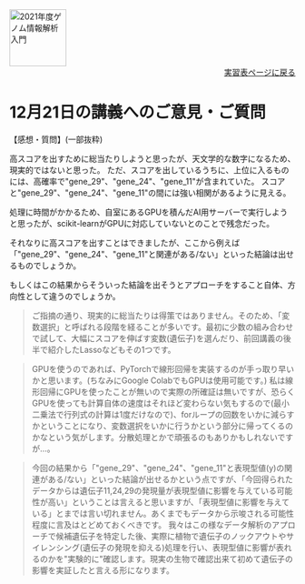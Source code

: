 <img src="https://lh3.googleusercontent.com/pw/AM-JKLVhTn_UySwMdfMwXvoq8l3VN7IkrY9cwtH2YJVMxAlMznUBWC9IpFtgPRIyfAXru4oykkYD-1WjWi0Ao5XgkB9JICvzDBcfn0L_5X2_KOOppsURK5DfSifCC-s7Vx5oQrBUn_BNWn_hfAPdhlVbKQGE=w1097-h235-no?authuser=0" alt="2021年度ゲノム情報解析入門" height="100px" align="middle">

<div align="right"><a href="https://github.com/CropEvol/lecture#section2">実習表ページに戻る</a></div>

# 12月21日の講義へのご意見・ご質問

【感想・質問】(一部抜粋)

高スコアを出すために総当たりしようと思ったが、天文学的な数字になるため、現実的ではないと思った。
ただ、スコアを出しているうちに、上位に入るものには、高確率で"gene_29"、"gene_24"、"gene_11"が含まれていた。
スコアと"gene_29"、"gene_24"、"gene_11"の間には強い相関があるように見える。

処理に時間がかかるため、自室にあるGPUを積んだAI用サーバーで実行しようと思ったが、scikit-learnがGPUに対応していないとのことで残念だった。

それなりに高スコアを出すことはできましたが、ここから例えば「"gene_29"、"gene_24"、"gene_11"と関連がある/ない」といった結論は出せるものでしょうか。

もしくはこの結果からそういった結論を出そうとアプローチをすること自体、方向性として違うのでしょうか。

> ご指摘の通り、現実的に総当たりは得策ではありません。そのため、「変数選択」と呼ばれる段階を経ることが多いです。最初に少数の組み合わせで試して、大幅にスコアを伸ばす変数(遺伝子)を選んだり、前回講義の後半で紹介したLassoなどもその1つです。

> GPUを使うのであれば、PyTorchで線形回帰を実装するのが手っ取り早いかと思います。(ちなみにGoogle ColabでもGPUは使用可能です。)
> 私は線形回帰にGPUを使ったことが無いので実際の所確証は無いですが、恐らくGPUを使っても計算自体の速度はそれほど変わらない気もするので(最小二乗法で行列式の計算は1度だけなので)、forループの回数をいかに減らすかということになり、変数選択をいかに行うかという部分に帰ってくるのかなという気がします。分散処理とかで頑張るのもありかもしれないですが...。

> 今回の結果から「"gene_29"、"gene_24"、"gene_11"と表現型値(y)の関連がある/ない」といった結論が出せるかという点ですが、「今回得られたデータからは遺伝子11,24,29の発現量が表現型値に影響を与えている可能性が高い」ということは言えると思いますが、「表現型値に影響を与えている」とまでは言い切れません。あくまでもデータから示唆される可能性程度に言及はとどめておくべきです。
> 我々はこの様なデータ解析のアプローチで候補遺伝子を特定した後、実際に植物で遺伝子のノックアウトやサイレンシング(遺伝子の発現を抑える)処理を行い、表現型値に影響が表れるのかを"実験的に"確認します。現実の生物で確認出来て初めて遺伝子の影響を実証したと言える形になります。